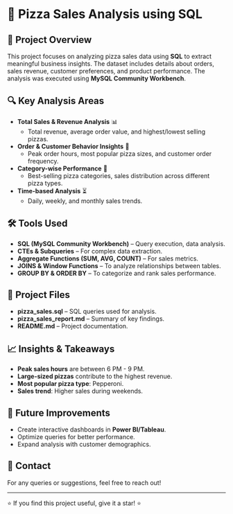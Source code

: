 # 🍕 Pizza Sales Analysis using SQL

## 📌 Project Overview
This project focuses on analyzing pizza sales data using **SQL** to extract meaningful business insights. The dataset includes details about orders, sales revenue, customer preferences, and product performance. The analysis was executed using **MySQL Community Workbench**.

## 🔍 Key Analysis Areas
- **Total Sales & Revenue Analysis** 📊  
  - Total revenue, average order value, and highest/lowest selling pizzas.
- **Order & Customer Behavior Insights** 👥  
  - Peak order hours, most popular pizza sizes, and customer order frequency.
- **Category-wise Performance** 🍕  
  - Best-selling pizza categories, sales distribution across different pizza types.
- **Time-based Analysis** ⏳  
  - Daily, weekly, and monthly sales trends.

## 🛠️ Tools Used
- **SQL (MySQL Community Workbench)** – Query execution, data analysis.
- **CTEs & Subqueries** – For complex data extraction.
- **Aggregate Functions (SUM, AVG, COUNT)** – For sales metrics.
- **JOINS & Window Functions** – To analyze relationships between tables.
- **GROUP BY & ORDER BY** – To categorize and rank sales performance.

## 📂 Project Files
- **pizza_sales.sql** – SQL queries used for analysis.
- **pizza_sales_report.md** – Summary of key findings.
- **README.md** – Project documentation.

## 📈 Insights & Takeaways
- **Peak sales hours** are between 6 PM - 9 PM.
- **Large-sized pizzas** contribute to the highest revenue.
- **Most popular pizza type**: Pepperoni.
- **Sales trend**: Higher sales during weekends.

## 🚀 Future Improvements
- Create interactive dashboards in **Power BI/Tableau**.
- Optimize queries for better performance.
- Expand analysis with customer demographics.

## 📧 Contact
For any queries or suggestions, feel free to reach out!

---
⭐ If you find this project useful, give it a star! ⭐

